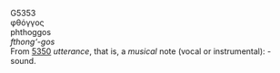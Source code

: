 G5353  
φθόγγος  
phthoggos  
*fthong‘-gos*  
From [5350](g5350) *utterance*, that is, a *musical* note (vocal or
instrumental): - sound.  
